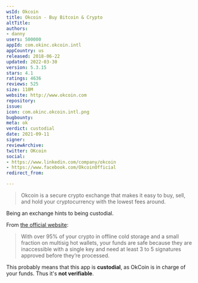 ```yaml
---
wsId: Okcoin
title: Okcoin - Buy Bitcoin & Crypto
altTitle: 
authors:
- danny
users: 500000
appId: com.okinc.okcoin.intl
appCountry: us
released: 2018-06-22
updated: 2022-03-30
version: 5.3.15
stars: 4.1
ratings: 4636
reviews: 525
size: 110M
website: http://www.okcoin.com
repository: 
issue: 
icon: com.okinc.okcoin.intl.png
bugbounty: 
meta: ok
verdict: custodial
date: 2021-09-11
signer: 
reviewArchive: 
twitter: OKcoin
social:
- https://www.linkedin.com/company/okcoin
- https://www.facebook.com/OkcoinOfficial
redirect_from: 

---
```


> Okcoin is a secure crypto exchange that makes it easy to buy, sell, and hold your cryptocurrency with the lowest fees around.

Being an exchange hints to being custodial.

From [the official website](https://www.okcoin.com/security.html):

> With over 95% of your crypto in offline cold storage and a small fraction on multisig hot wallets, your funds are safe because they are inaccessible with a single key and need at least 3 to 5 signatures approved before they’re processed.

This probably means that this app is **custodial**, as OkCoin is in charge of your funds. Thus it's **not verifiable**.
